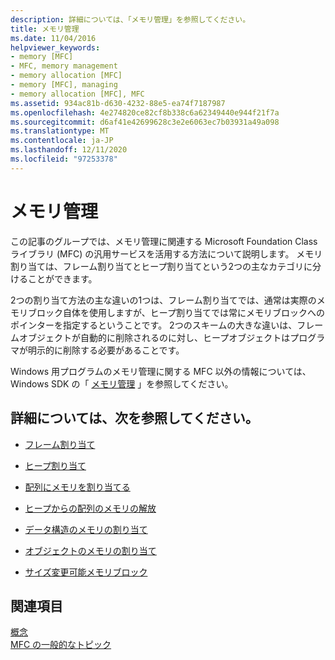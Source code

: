 ```yaml
---
description: 詳細については、「メモリ管理」を参照してください。
title: メモリ管理
ms.date: 11/04/2016
helpviewer_keywords:
- memory [MFC]
- MFC, memory management
- memory allocation [MFC]
- memory [MFC], managing
- memory allocation [MFC], MFC
ms.assetid: 934ac81b-d630-4232-88e5-ea74f7187987
ms.openlocfilehash: 4e274820ce82cf8b338c6a62349440e944f21f7a
ms.sourcegitcommit: d6af41e42699628c3e2e6063ec7b03931a49a098
ms.translationtype: MT
ms.contentlocale: ja-JP
ms.lasthandoff: 12/11/2020
ms.locfileid: "97253378"
---
```

# <a name="memory-management"></a>メモリ管理

この記事のグループでは、メモリ管理に関連する Microsoft Foundation Class ライブラリ (MFC) の汎用サービスを活用する方法について説明します。 メモリ割り当ては、フレーム割り当てとヒープ割り当てという2つの主なカテゴリに分けることができます。

2つの割り当て方法の主な違いの1つは、フレーム割り当てでは、通常は実際のメモリブロック自体を使用しますが、ヒープ割り当てでは常にメモリブロックへのポインターを指定するということです。 2つのスキームの大きな違いは、フレームオブジェクトが自動的に削除されるのに対し、ヒープオブジェクトはプログラマが明示的に削除する必要があることです。

Windows 用プログラムのメモリ管理に関する MFC 以外の情報については、Windows SDK の「 [メモリ管理](/windows/win32/memory/memory-management) 」を参照してください。

## <a name="what-do-you-want-to-know-more-about"></a>詳細については、次を参照してください。

- [フレーム割り当て](memory-management-frame-allocation.md)

- [ヒープ割り当て](memory-management-heap-allocation.md)

- [配列にメモリを割り当てる](memory-management-examples.md)

- [ヒープからの配列のメモリの解放](memory-management-examples.md)

- [データ構造のメモリの割り当て](memory-management-examples.md)

- [オブジェクトのメモリの割り当て](memory-management-examples.md)

- [サイズ変更可能メモリブロック](memory-management-resizable-memory-blocks.md)

## <a name="see-also"></a>関連項目

[概念](mfc-concepts.md)<br/>
[MFC の一般的なトピック](general-mfc-topics.md)
